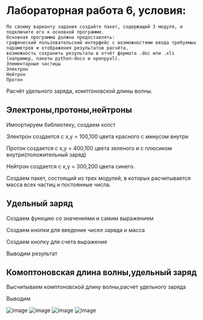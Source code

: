 #  Лабораторная работа 6, условия:
    По своему варианту задания создайте пакет, содержащий 3 модуля, и подключите его к основной программе.
    Основная программа должна предоставлять:
    графический пользовательский интерфейс с возможностями ввода требуемых параметров и отображения результатов расчёта,
    возможность сохранить результаты в отчёт формата .doc или .xls (например, пакеты python-docx и openpyxl).
    Элементарные частицы
    Электрон
    Нейтрон
    Протон
Расчёт удельного заряда, комптоновской длины волны.


## Электроны,протоны,нейтроны
Импортируем библиотеку, создаем холст

Электрон создается с x,y = 100,100 цвета красного с минусом внутри

Протон создается с x,y = 400,100 цвета зеленого и с плюсиком внутри(положительный заряд)

Нейтрон создается с x,y = 300,200 цвета синего.

Создаем пакет, состоящий из трех модулей, в которых расчитывается масса всех частиц и постоянные числа.

## Удельный заряд
Создаем функцию со значениями и самим выражением

Создаем кнопки для введение чисел заряда и масса

Создаем кнопку для счета выражения

Выводим результат
## Комоптоновская длина волны,удельный заряд
Высчитываем комптоновской длину волны,расчет удельного заряда

Выводим

![image](https://github.com/DarkSwordss89125/laba1/assets/160292757/90451945-1ff1-47e2-b645-e74f499bc360)
![image](https://github.com/DarkSwordss89125/laba1/assets/160292757/f9fb0a68-4d36-4a5b-b5dd-b1d91b99d2e9)
![image](https://github.com/DarkSwordss89125/laba1/assets/160292757/8a759461-95f0-45d2-b115-235717357132)
![image](https://github.com/DarkSwordss89125/laba1/assets/160292757/c77e95a1-7ad6-470c-8165-34671db7ab0a)

